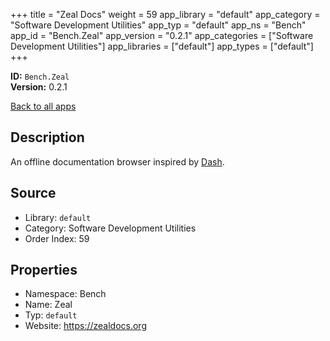 ﻿+++
title = "Zeal Docs"
weight = 59
app_library = "default"
app_category = "Software Development Utilities"
app_typ = "default"
app_ns = "Bench"
app_id = "Bench.Zeal"
app_version = "0.2.1"
app_categories = ["Software Development Utilities"]
app_libraries = ["default"]
app_types = ["default"]
+++

**ID:** `Bench.Zeal`  
**Version:** 0.2.1  
<!--more-->

[Back to all apps](/apps/)

## Description
An offline documentation browser inspired by [Dash](https://kapeli.com/dash/).

## Source

* Library: `default`
* Category: Software Development Utilities
* Order Index: 59

## Properties

* Namespace: Bench
* Name: Zeal
* Typ: `default`
* Website: <https://zealdocs.org>

